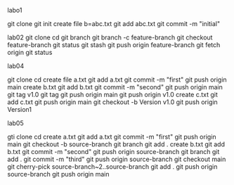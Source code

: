 labo1

git clone
git init
create file b=abc.txt
git add abc.txt
git commit -m "initial"


lab02
git clone
cd
git branch
git branch -c feature-branch
git checkout feature-branch
git status
git stash
git push origin feature-branch
git fetch origin
git status

lab04

git clone
cd
create file a.txt
git add a.txt
git commit -m "first"
git push origin main
create b.txt
git add b.txt
git commit -m "second"
git push origin main
git tag v1.0
git tag
git push origin main
git push origin v1.0
create c.txt
git add c.txt
git push origin main
git checkout -b Version v1.0
git push origin Version1


lab05

gti clone
cd
create a.txt
git add a.txt
git commit -m "first"
git push origin main
git checkout -b source-branch
git branch
git add .
create b.txt
git add b.txt
git commit -m "second"
git push origin source-branch
git branch
git add .
git commit -m "third"
git push origin source-branch
git checkout main
git cherry-pick source-branch~2..source-branch
git add .
git push origin source-branch
git push origin main








































